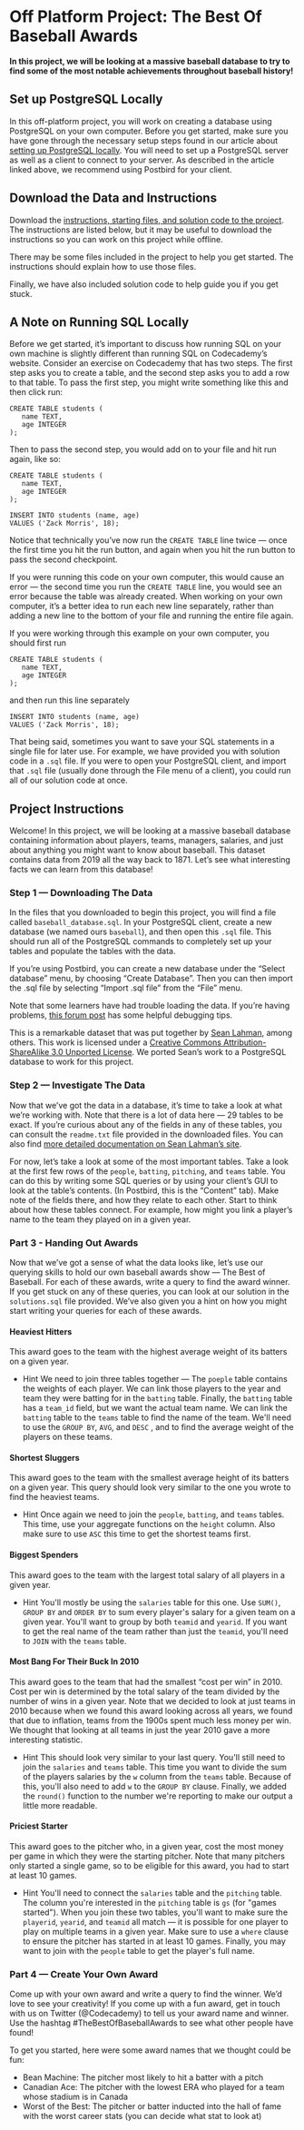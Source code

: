 # Off Platform Project: The Best Of Baseball Awards

**In this project, we will be looking at a massive baseball database to try to find some of the most notable achievements throughout baseball history!**

## Set up PostgreSQL Locally

In this off-platform project, you will work on creating a database using PostgreSQL on your own computer. Before you get started, make sure you have gone through the necessary setup steps found in our article about [setting up PostgreSQL locally](https://www.codecademy.com/paths/design-databases-with-postgresql/tracks/what-is-a-database/modules/using-postgresql-on-your-own-computer/articles/installing-and-using-postgresql-locally). You will need to set up a PostgreSQL server as well as a client to connect to your server. As described in the article linked above, we recommend using Postbird for your client.

## Download the Data and Instructions

Download the [instructions, starting files, and solution code to the project](https://content.codecademy.com/programs/data-engineering-postgres/Design_Database_From_Scratch/design_a_database_from_scratch.zip). The instructions are listed below, but it may be useful to download the instructions so you can work on this project while offline.

There may be some files included in the project to help you get started. The instructions should explain how to use those files.

Finally, we have also included solution code to help guide you if you get stuck.

## A Note on Running SQL Locally

Before we get started, it’s important to discuss how running SQL on your own machine is slightly different than running SQL on Codecademy’s website. Consider an exercise on Codecademy that has two steps. The first step asks you to create a table, and the second step asks you to add a row to that table. To pass the first step, you might write something like this and then click run:

```
CREATE TABLE students (
   name TEXT, 
   age INTEGER
);
```

Then to pass the second step, you would add on to your file and hit run again, like so:

```
CREATE TABLE students (
   name TEXT, 
   age INTEGER
);
 
INSERT INTO students (name, age) 
VALUES ('Zack Morris', 18);
```

Notice that technically you’ve now run the `CREATE TABLE` line twice — once the first time you hit the run button, and again when you hit the run button to pass the second checkpoint.

If you were running this code on your own computer, this would cause an error — the second time you run the `CREATE TABLE` line, you would see an error because the table was already created. When working on your own computer, it’s a better idea to run each new line separately, rather than adding a new line to the bottom of your file and running the entire file again.

If you were working through this example on your own computer, you should first run

````
CREATE TABLE students (
   name TEXT, 
   age INTEGER
);
````

and then run this line separately

```
INSERT INTO students (name, age) 
VALUES ('Zack Morris', 18);
```

That being said, sometimes you want to save your SQL statements in a single file for later use. For example, we have provided you with solution code in a `.sql` file. If you were to open your PostgreSQL client, and import that `.sql` file (usually done through the File menu of a client), you could run all of our solution code at once.

## Project Instructions

Welcome! In this project, we will be looking at a massive baseball database containing information about players, teams, managers, salaries, and just about anything you might want to know about baseball. This dataset contains data from 2019 all the way back to 1871. Let’s see what interesting facts we can learn from this database!

### Step 1 — Downloading The Data

In the files that you downloaded to begin this project, you will find a file called `baseball_database.sql`. In your PostgreSQL client, create a new database (we named ours `baseball`), and then open this `.sql` file. This should run all of the PostgreSQL commands to completely set up your tables and populate the tables with the data.

If you’re using Postbird, you can create a new database under the “Select database” menu, by choosing “Create Database”. Then you can then import the .sql file by selecting “Import .sql file” from the “File” menu.

Note that some learners have had trouble loading the data. If you’re having problems, [this forum post](https://discuss.codecademy.com/t/querying-baseball-data-off-platform-project/538527/21) has some helpful debugging tips.

This is a remarkable dataset that was put together by [Sean Lahman](http://www.seanlahman.com/baseball-archive/statistics), among others. This work is licensed under a [Creative Commons Attribution-ShareAlike 3.0 Unported License](http://creativecommons.org/licenses/by-sa/3.0/). We ported Sean’s work to a PostgreSQL database to work for this project.

### Step 2 — Investigate The Data

Now that we’ve got the data in a database, it’s time to take a look at what we’re working with. Note that there is a lot of data here — 29 tables to be exact. If you’re curious about any of the fields in any of these tables, you can consult the `readme.txt` file provided in the downloaded files. You can also find [more detailed documentation on Sean Lahman’s site](http://www.seanlahman.com/files/database/readme2017.txt).

For now, let’s take a look at some of the most important tables. Take a look at the first few rows of the `people`, `batting`, `pitching`, and `teams` table. You can do this by writing some SQL queries or by using your client’s GUI to look at the table’s contents. (In Postbird, this is the “Content” tab). Make note of the fields there, and how they relate to each other. Start to think about how these tables connect. For example, how might you link a player’s name to the team they played on in a given year.

### Part 3 - Handing Out Awards

Now that we’ve got a sense of what the data looks like, let’s use our querying skills to hold our own baseball awards show — The Best of Baseball. For each of these awards, write a query to find the award winner. If you get stuck on any of these queries, you can look at our solution in the `solutions.sql` file provided. We’ve also given you a hint on how you might start writing your queries for each of these awards.

#### Heaviest Hitters

This award goes to the team with the highest average weight of its batters on a given year.

* Hint
We need to join three tables together — The `poeple` table contains the weights of each player. We can link those players to the year and team they were batting for in the `batting` table. Finally, the `batting` table has a `team_id` field, but we want the actual team name. We can link the `batting` table to the `teams` table to find the name of the team. We'll need to use the `GROUP BY`, `AVG`, and `DESC` , and to find the average weight of the players on these teams.

#### Shortest Sluggers

This award goes to the team with the smallest average height of its batters on a given year. This query should look very similar to the one you wrote to find the heaviest teams.
* Hint
Once again we need to join the `people`, `batting`, and `teams` tables. This time, use your aggregate functions on the `height` column. Also make sure to use `ASC` this time to get the shortest teams first. 

#### Biggest Spenders

This award goes to the team with the largest total salary of all players in a given year.

* Hint
You'll mostly be using the `salaries` table for this one. Use `SUM()`, `GROUP BY` and `ORDER BY` to sum every player's salary for a given team on a given year. You'll want to group by both `teamid` and `yearid`. If you want to get the real name of the team rather than just the `teamid`, you'll need to `JOIN` with the `teams` table.

#### Most Bang For Their Buck In 2010
This award goes to the team that had the smallest “cost per win” in 2010. Cost per win is determined by the total salary of the team divided by the number of wins in a given year. Note that we decided to look at just teams in 2010 because when we found this award looking across all years, we found that due to inflation, teams from the 1900s spent much less money per win. We thought that looking at all teams in just the year 2010 gave a more interesting statistic.

* Hint
This should look very similar to your last query. You'll still need to join the `salaries` and `teams` table. This time you want to divide the sum of the players salaries by the `w` column from the `teams` table. Because of this, you'll also need to add `w` to the `GROUP BY` clause. Finally, we added the `round()` function to the number we're reporting to make our output a little more readable. 

#### Priciest Starter
This award goes to the pitcher who, in a given year, cost the most money per game in which they were the starting pitcher. Note that many pitchers only started a single game, so to be eligible for this award, you had to start at least 10 games.

* Hint
You'll need to connect the `salaries` table and the `pitching` table. The column you're interested in the `pitching` table is `gs` (for "games started"). When you join these two tables, you'll want to make sure the `playerid`, `yearid`, and `teamid` all match — it is possible for one player to play on multiple teams in a given year. Make sure to use a `where` clause to ensure the pitcher has started in at least 10 games. Finally, you may want to join with the `people` table to get the player's full name. 

### Part 4 — Create Your Own Award
Come up with your own award and write a query to find the winner. We’d love to see your creativity! If you come up with a fun award, get in touch with us on Twitter (@Codecademy) to tell us your award name and winner. Use the hashtag #TheBestOfBaseballAwards to see what other people have found!

To get you started, here were some award names that we thought could be fun:

* Bean Machine: The pitcher most likely to hit a batter with a pitch
* Canadian Ace: The pitcher with the lowest ERA who played for a team whose stadium is in Canada
* Worst of the Best: The pitcher or batter inducted into the hall of fame with the worst career stats (you can decide what stat to look at)
